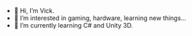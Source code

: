 - 👋 Hi, I’m Vick.
- 👀 I’m interested in gaming, hardware, learning new things...
- 🌱 I’m currently learning C# and Unity 3D.

<!---
vick-k/vick-k is a ✨ special ✨ repository because its `README.md` (this file) appears on your GitHub profile.
You can click the Preview link to take a look at your changes.
--->
